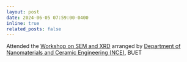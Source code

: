```yaml
---
layout: post
date: 2024-06-05 07:59:00-0400
inline: true
related_posts: false
---
```


Attended the [Workshop on SEM and XRD][post] arranged by [Department of Nanomaterials and Ceramic Engineering (NCE)][NCE_link], BUET


[post]: https://nce.buet.ac.bd/workshop-on-sem-and-xrd/
[NCE_link]: https://nce.buet.ac.bd/
